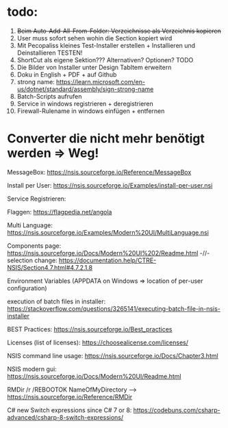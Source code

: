 ﻿
# todo:
1. ~~Beim Auto-Add-All-From-Folder: Verzeichnisse als Verzeichnis kopieren~~
2. User muss sofort sehen wohin die Section kopiert wird
3. Mit Pecopaliss kleines Test-Installer erstellen + Installieren und Deinstallieren TESTEN!
4. ShortCut als eigene Sektion??? Alternativen? Optionen? TODO
5.  Die Bilder von Installer unter Design TabItem erweitern
6.  Doku in English + PDF + auf Github
7.  strong name: https://learn.microsoft.com/en-us/dotnet/standard/assembly/sign-strong-name
8.  Batch-Scripts aufrufen
9.  Service in windows registrieren + deregistrieren
10. Firewall-Rulename in windows einfügen + entfernen

# Converter die nicht mehr benötigt werden => Weg!

MessageBox: https://nsis.sourceforge.io/Reference/MessageBox

Install per User: https://nsis.sourceforge.io/Examples/install-per-user.nsi

Service Registrieren:

Flaggen: https://flagpedia.net/angola

Multi Language: https://nsis.sourceforge.io/Examples/Modern%20UI/MultiLanguage.nsi

Components page: https://nsis.sourceforge.io/Docs/Modern%20UI%202/Readme.html
-//- selection change: https://documentation.help/CTRE-NSIS/Section4.7.html#4.7.2.1.8


Environment Variables (APPDATA on Windows => location of per-user configuration)

execution of batch files in installer: https://stackoverflow.com/questions/3265141/executing-batch-file-in-nsis-installer

BEST Practices: https://nsis.sourceforge.io/Best_practices

Licenses (list of licenses): https://choosealicense.com/licenses/

NSIS command line usage: https://nsis.sourceforge.io/Docs/Chapter3.html

NSIS modern gui: https://nsis.sourceforge.io/Docs/Modern%20UI/Readme.html

RMDir /r /REBOOTOK NameOfMyDirectory  --> https://nsis.sourceforge.io/Reference/RMDir

C# new Switch expressions since C# 7 or 8: https://codebuns.com/csharp-advanced/csharp-8-switch-expressions/
